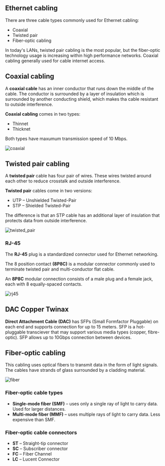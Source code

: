 ## Ethernet cabling

There are three cable types commonly used for Ethernet cabling:
- Coaxial
- Twisted pair
- Fiber-optic cabling

In today's LANs, twisted pair cabling is the most popular, but the fiber-optic technology usage is increasing within high performance networks.
Coaxial cabling generally used for cable internet access.

## Coaxial cabling

A **coaxial cable** has an inner conductor that runs down the middle of the cable.
The conductor is surrounded by a layer of insulation which is surrounded by another conducting shield, which makes tha cable resistant to outside interference.


**Coaxial cabling** comes in two types:
- Thinnet
- Thicknet

Both types have maxumum transmission speed of 10 Mbps.

<img src="https://www.dropbox.com/s/0c6rkdbhjturzea/coaxial.jpg?dl=1" alt="coaxial" class="inline" />

## Twisted pair cabling

A **twisted pair** cable has four pair of wires.
These wires twisted around each other to reduce crosstalk and outside interference.

**Twisted pair** cables come in two versions:
- UTP – Unshielded Twisted-Pair
- STP – Shielded Twisted-Pair

The difference is that an STP cable has an additional layer of insulation that protects data from outside interference.

<img src="https://www.dropbox.com/s/cwsv56onotrwrcc/twisted_pair.jpg?dl=1" alt="twisted_pair" class="inline" />

### RJ-45

The **RJ-45** plug is a standardized connector used for Ethernet networking.

The 8 position contact **(8P8C)** is a modular connector commonly used to terminate twisted pair and multi-conductor flat cable.

An **8P8C** modular connection consists of a male plug and a female jack, each with 8 equally-spaced contacts.

<img src="https://www.dropbox.com/s/m1ccihqert3vqgb/rj45.jpg?dl=1" alt="rj45" class="inline" />

## DAC Copper Twinax

**Direct Attachment Cable (DAC)** has SFPs (Small Formfactor Pluggable) on each end and supports connection for up to 15 meters.
SFP is a hot-pluggable transciever that may support various media types (copper, fibre-optic).
SFP allows up to 10Gbps connection between devices.

## Fiber-optic cabling

This cabling uses optical fibers to transmit data in the form of light signals.
The cables have strands of glass surrounded by a cladding material.

<img src="https://www.dropbox.com/s/0dfru7lbvngidkk/fiber_optic.jpg?dl=1" alt="fiber" class="inline" />

### Fiber-optic cable types

- **Single-mode fiber (SMF)** – uses only a single ray of light to carry data. Used for larger distances.
- **Multi-mode fiber (MMF)** – uses multiple rays of light to carry data. Less expensive than SMF.

### Fiber-optic cable connectors

- **ST** – Straight-tip connector
- **SC** – Subscriber connector
- **FC** – Fiber Channel
- **LC** – Lucent Connector
